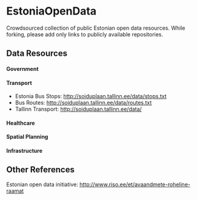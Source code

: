 EstoniaOpenData
===============

Crowdsourced collection of public Estonian open data resources. While forking, please add only links to publicly available repositories.

Data Resources
-----------

#### Government

#### Transport

* Estonia Bus Stops: http://soiduplaan.tallinn.ee/data/stops.txt
* Bus Routes: http://soiduplaan.tallinn.ee/data/routes.txt
* Tallinn Transport: http://soiduplaan.tallinn.ee/data/

#### Healthcare

#### Spatial Planning

#### Infrastructure


Other References
----

Estonian open data initiative: http://www.riso.ee/et/avaandmete-roheline-raamat
